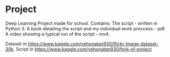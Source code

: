 # Project
Deep Learning Project made for school.
Contains:
  The script - written in Python 3.
  A book detailing the script and my individual work proccess - pdf.
  A video showing a typical run of the script - mv4.
 
  Dataset in https://www.kaggle.com/yehonatan930/flickr-image-dataset-30k.
  Script in https://www.kaggle.com/yehonatan930/fork-of-project
